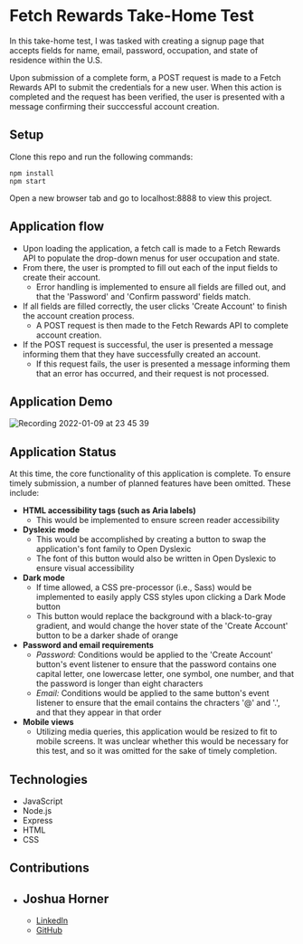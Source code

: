 # Fetch Rewards Take-Home Test
In this take-home test, I was tasked with creating a signup page that accepts fields for name, email, password, occupation, and state of residence within the U.S.

Upon submission of a complete form, a POST request is made to a Fetch Rewards API to submit the credentials for a new user. When this action is completed and the request has been verified, the user is presented with a message confirming their succcessful account creation.

## Setup
Clone this repo and run the following commands:
```
npm install
npm start
```
Open a new browser tab and go to localhost:8888 to view this project.

## Application flow

- Upon loading the application, a fetch call is made to a Fetch Rewards API to populate the drop-down menus for user occupation and state.
- From there, the user is prompted to fill out each of the input fields to create their account.
  - Error handling is implemented to ensure all fields are filled out, and that the 'Password' and 'Confirm password' fields match.
- If all fields are filled correctly, the user clicks 'Create Account' to finish the account creation process.
  - A POST request is then made to the Fetch Rewards API to complete account creation.
- If the POST request is successful, the user is presented a message informing them that they have successfully created an account.
  - If this request fails, the user is presented a message informing them that an error has occurred, and their request is not processed.

## Application Demo

![Recording 2022-01-09 at 23 45 39](https://user-images.githubusercontent.com/82003147/148727264-2be239b6-88c0-401e-87b4-f4a2bc302204.gif)

## Application Status

At this time, the core functionality of this application is complete. To ensure timely submission, a number of planned features have been omitted. These include:
- **HTML accessibility tags (such as Aria labels)**
  - This would be implemented to ensure screen reader accessibility
- **Dyslexic mode**
  - This would be accomplished by creating a button to swap the application's font family to Open Dyslexic
  - The font of this button would also be written in Open Dyslexic to ensure visual accessibility
- **Dark mode**
  - If time allowed, a CSS pre-processor (i.e., Sass) would be implemented to easily apply CSS styles upon clicking a Dark Mode button
  - This button would replace the background with a black-to-gray gradient, and would change the hover state of the 'Create Account' button to be a darker shade of orange
- **Password and email requirements**
  - _Password:_ Conditions would be applied to the 'Create Account' button's event listener to ensure that the password contains one capital letter, one lowercase letter, one symbol, one number, and that the password is longer than eight characters
  - _Email:_ Conditions would be applied to the same button's event listener to ensure that the email contains the chracters '@' and '.', and that they appear in that order
- **Mobile views**
  - Utilizing media queries, this application would be resized to fit to mobile screens. It was unclear whether this would be necessary for this test, and so it was omitted for the sake of timely completion.

## Technologies
- JavaScript
- Node.js
- Express
- HTML
- CSS

## Contributions
- Joshua Horner
  - 
  - [LinkedIn](https://www.linkedin.com/in/joshuapaulhorner/)
  - [GitHub](https://github.com/jphorner)
